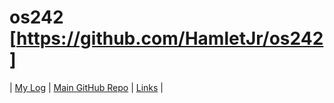 # os242 [https://github.com/HamletJr/os242]

| [My Log](TXT/mylog.txt "TXT/mylog.txt on GitHub") | [Main GitHub Repo](https://github.com/HamletJr/os242 "os242 repo") | [Links](LINKS/ "A list of useful OS resources") |
